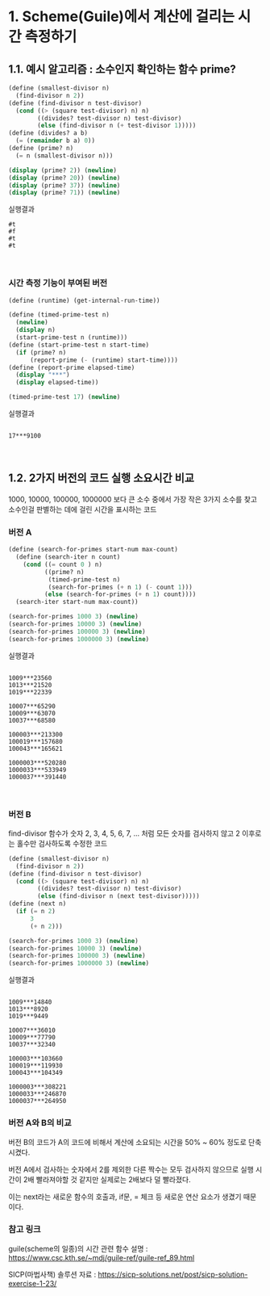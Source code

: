# 1. Scheme(Guile)에서 계산에 걸리는 시간 측정하기

## 1.1. 예시 알고리즘 : 소수인지 확인하는 함수 prime?

```scheme
(define (smallest-divisor n)
  (find-divisor n 2))
(define (find-divisor n test-divisor)
  (cond ((> (square test-divisor) n) n)
        ((divides? test-divisor n) test-divisor)
        (else (find-divisor n (+ test-divisor 1)))))
(define (divides? a b)
  (= (remainder b a) 0))
(define (prime? n)
  (= n (smallest-divisor n)))

(display (prime? 2)) (newline)
(display (prime? 20)) (newline)
(display (prime? 37)) (newline)
(display (prime? 71)) (newline)
```
실행결과
```
#t
#f
#t
#t
```

<br>

### 시간 측정 기능이 부여된 버전
```scheme
(define (runtime) (get-internal-run-time))

(define (timed-prime-test n)
  (newline)
  (display n)
  (start-prime-test n (runtime)))
(define (start-prime-test n start-time)
  (if (prime? n)
      (report-prime (- (runtime) start-time))))
(define (report-prime elapsed-time)
  (display "***")
  (display elapsed-time))

(timed-prime-test 17) (newline)
```
실행결과
```

17***9100
```

<br>

## 1.2. 2가지 버전의 코드 실행 소요시간 비교
1000, 10000, 100000, 1000000 보다 큰 소수 중에서 가장 작은 3가지 소수를 찾고 소수인걸 판별하는 데에 걸린 시간을 표시하는 코드
### 버전 A

```scheme
(define (search-for-primes start-num max-count)
  (define (search-iter n count)
    (cond ((= count 0 ) n)
          ((prime? n) 
           (timed-prime-test n) 
           (search-for-primes (+ n 1) (- count 1)))
          (else (search-for-primes (+ n 1) count))))
  (search-iter start-num max-count))

(search-for-primes 1000 3) (newline)
(search-for-primes 10000 3) (newline)
(search-for-primes 100000 3) (newline)
(search-for-primes 1000000 3) (newline)
```
실행결과
```

1009***23560
1013***21520
1019***22339

10007***65290
10009***63070
10037***68580

100003***213300
100019***157680
100043***165621

1000003***520280
1000033***533949
1000037***391440
```

<br>

### 버전 B
find-divisor 함수가 숫자 2, 3, 4, 5, 6, 7, ... 처럼 모든 숫자를 검사하지 않고 2 이후로는 홀수만 검사하도록 수정한 코드

```scheme
(define (smallest-divisor n)
  (find-divisor n 2))
(define (find-divisor n test-divisor)
  (cond ((> (square test-divisor) n) n)
        ((divides? test-divisor n) test-divisor)
        (else (find-divisor n (next test-divisor)))))
(define (next n)
  (if (= n 2)
      3
      (+ n 2)))

(search-for-primes 1000 3) (newline)
(search-for-primes 10000 3) (newline)
(search-for-primes 100000 3) (newline)
(search-for-primes 1000000 3) (newline)
```
실행결과
```

1009***14840
1013***8920
1019***9449

10007***36010
10009***77790
10037***32340

100003***103660
100019***119930
100043***104349

1000003***308221
1000033***246870
1000037***264950
```
### 버전 A와 B의 비교
버전 B의 코드가 A의 코드에 비해서 계산에 소요되는 시간을 50% ~ 60% 정도로 단축시켰다.
   
버전 A에서 검사하는 숫자에서 2를 제외한 다른 짝수는 모두 검사하지 않으므로 실행 시간이 2배 빨라져야할 것 같지만 실제로는 2배보다 덜 빨라졌다.
   
이는 next라는 새로운 함수의 호출과, if문, = 체크 등 새로운 연산 요소가 생겼기 때문이다.
   
   
### 참고 링크
guile(scheme의 일종)의 시간 관련 함수 설명 : 
<https://www.csc.kth.se/~mdj/guile-ref/guile-ref_89.html>
   
SICP(마법사책) 솔루션 자료 : 
<https://sicp-solutions.net/post/sicp-solution-exercise-1-23/>


